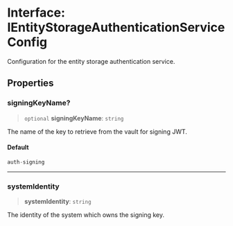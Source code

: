 # Interface: IEntityStorageAuthenticationServiceConfig

Configuration for the entity storage authentication service.

## Properties

### signingKeyName?

> `optional` **signingKeyName**: `string`

The name of the key to retrieve from the vault for signing JWT.

#### Default

```ts
auth-signing
```

***

### systemIdentity

> **systemIdentity**: `string`

The identity of the system which owns the signing key.

